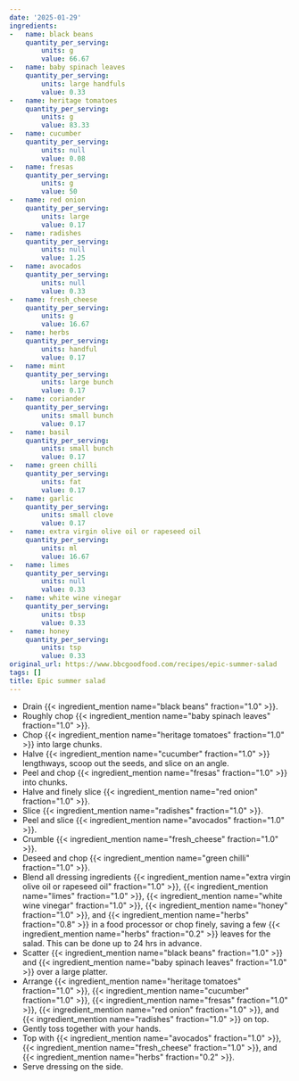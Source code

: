 ```yaml
---
date: '2025-01-29'
ingredients:
-   name: black beans
    quantity_per_serving:
        units: g
        value: 66.67
-   name: baby spinach leaves
    quantity_per_serving:
        units: large handfuls
        value: 0.33
-   name: heritage tomatoes
    quantity_per_serving:
        units: g
        value: 83.33
-   name: cucumber
    quantity_per_serving:
        units: null
        value: 0.08
-   name: fresas
    quantity_per_serving:
        units: g
        value: 50
-   name: red onion
    quantity_per_serving:
        units: large
        value: 0.17
-   name: radishes
    quantity_per_serving:
        units: null
        value: 1.25
-   name: avocados
    quantity_per_serving:
        units: null
        value: 0.33
-   name: fresh_cheese
    quantity_per_serving:
        units: g
        value: 16.67
-   name: herbs
    quantity_per_serving:
        units: handful
        value: 0.17
-   name: mint
    quantity_per_serving:
        units: large bunch
        value: 0.17
-   name: coriander
    quantity_per_serving:
        units: small bunch
        value: 0.17
-   name: basil
    quantity_per_serving:
        units: small bunch
        value: 0.17
-   name: green chilli
    quantity_per_serving:
        units: fat
        value: 0.17
-   name: garlic
    quantity_per_serving:
        units: small clove
        value: 0.17
-   name: extra virgin olive oil or rapeseed oil
    quantity_per_serving:
        units: ml
        value: 16.67
-   name: limes
    quantity_per_serving:
        units: null
        value: 0.33
-   name: white wine vinegar
    quantity_per_serving:
        units: tbsp
        value: 0.33
-   name: honey
    quantity_per_serving:
        units: tsp
        value: 0.33
original_url: https://www.bbcgoodfood.com/recipes/epic-summer-salad
tags: []
title: Epic summer salad
---
```


- Drain {{< ingredient_mention name="black beans" fraction="1.0" >}}.
- Roughly chop {{< ingredient_mention name="baby spinach leaves" fraction="1.0" >}}.
- Chop {{< ingredient_mention name="heritage tomatoes" fraction="1.0" >}} into large chunks.
- Halve {{< ingredient_mention name="cucumber" fraction="1.0" >}} lengthways, scoop out the seeds, and slice on an angle.
- Peel and chop {{< ingredient_mention name="fresas" fraction="1.0" >}} into chunks.
- Halve and finely slice {{< ingredient_mention name="red onion" fraction="1.0" >}}.
- Slice {{< ingredient_mention name="radishes" fraction="1.0" >}}.
- Peel and slice {{< ingredient_mention name="avocados" fraction="1.0" >}}.
- Crumble {{< ingredient_mention name="fresh_cheese" fraction="1.0" >}}.
- Deseed and chop {{< ingredient_mention name="green chilli" fraction="1.0" >}}.
- Blend all dressing ingredients {{< ingredient_mention name="extra virgin olive oil or rapeseed oil" fraction="1.0" >}}, {{< ingredient_mention name="limes" fraction="1.0" >}}, {{< ingredient_mention name="white wine vinegar" fraction="1.0" >}}, {{< ingredient_mention name="honey" fraction="1.0" >}}, and {{< ingredient_mention name="herbs" fraction="0.8" >}} in a food processor or chop finely, saving a few {{< ingredient_mention name="herbs" fraction="0.2" >}} leaves for the salad. This can be done up to 24 hrs in advance.
- Scatter {{< ingredient_mention name="black beans" fraction="1.0" >}} and {{< ingredient_mention name="baby spinach leaves" fraction="1.0" >}} over a large platter.
- Arrange {{< ingredient_mention name="heritage tomatoes" fraction="1.0" >}}, {{< ingredient_mention name="cucumber" fraction="1.0" >}}, {{< ingredient_mention name="fresas" fraction="1.0" >}}, {{< ingredient_mention name="red onion" fraction="1.0" >}}, and {{< ingredient_mention name="radishes" fraction="1.0" >}} on top.
- Gently toss together with your hands.
- Top with {{< ingredient_mention name="avocados" fraction="1.0" >}}, {{< ingredient_mention name="fresh_cheese" fraction="1.0" >}}, and {{< ingredient_mention name="herbs" fraction="0.2" >}}.
- Serve dressing on the side.